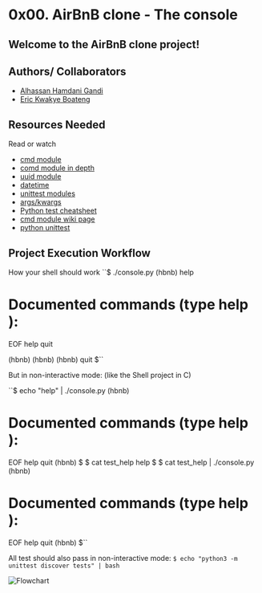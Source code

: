 # 0x00. AirBnB clone - The console
## Welcome to the AirBnB clone project!

## Authors/ Collaborators
- [Alhassan Hamdani Gandi](www.github.com/hamdani2020)
- [Eric Kwakye Boateng](www.github.com/erickwakyeboateng)

## Resources Needed
Read or watch
- [cmd module](https://docs.python.org/3.8/library/cmd.html)
- [comd module in depth](http://pymotw.com/2/cmd/)
- [uuid module](https://docs.python.org/3.8/library/uuid.html)
- [datetime](https://docs.python.org/3.8/library/datetime.html)
- [unittest modules](https://docs.python.org/3.8/library/unittest.html#module-unittest)
- [args/kwargs](https://yasoob.me/2013/08/04/args-and-kwargs-in-python-explained/)
- [Python test cheatsheet](https://www.pythonsheets.com/notes/python-tests.html)
- [cmd module wiki page](https://wiki.python.org/moin/CmdModule)
- [python unittest](https://realpython.com/python-testing/)

## Project Execution Workflow
How your shell should work
``$ ./console.py
(hbnb) help

Documented commands (type help <topic>):
========================================
EOF  help  quit

(hbnb) 
(hbnb) 
(hbnb) quit
$``

But in non-interactive mode: (like the Shell project in C)

``$ echo "help" | ./console.py
(hbnb)

Documented commands (type help <topic>):
========================================
EOF  help  quit
(hbnb) 
$
$ cat test_help
help
$
$ cat test_help | ./console.py
(hbnb)

Documented commands (type help <topic>):
========================================
EOF  help  quit
(hbnb) 
$``

All test should also pass in non-interactive mode: ``$ echo "python3 -m unittest discover tests" | bash``


![Flowchart](https://s3.amazonaws.com/alx-intranet.hbtn.io/uploads/medias/2018/6/815046647d23428a14ca.png?X-Amz-Algorithm=AWS4-HMAC-SHA256&X-Amz-Credential=AKIARDDGGGOUSBVO6H7D%2F20230807%2Fus-east-1%2Fs3%2Faws4_request&X-Amz-Date=20230807T120545Z&X-Amz-Expires=86400&X-Amz-SignedHeaders=host&X-Amz-Signature=9e4adfd2d2e0f3777c1f1449305674b82596e70586ce9bb7e6302679652f60e6)
